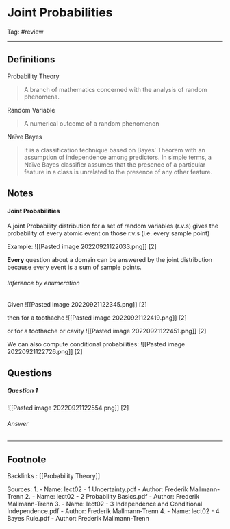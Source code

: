 # Joint Probabilities
Tag: #review 

---
## Definitions
Probability Theory 
> A branch of mathematics concerned with the analysis of random phenomena.

Random Variable
>A numerical outcome of a random phenomenon

Naïve Bayes
>It is a classification technique based on Bayes’ Theorem with an assumption of independence among predictors. In simple terms, a Naïve Bayes classifier assumes that the presence of a particular feature in a class is unrelated to the presence of any other feature.


## Notes
#### Joint Probabilities

A joint Probability distribution for a set of random variables (r.v.s) gives the probability of every atomic event on those r.v.s (i.e. every sample point)

Example:
![[Pasted image 20220921122033.png]] [2]

**Every** question about a domain can be answered by the joint distribution because every event is a sum of sample points.

###### Inference by enumeration
Given 
![[Pasted image 20220921122345.png]] [2]

then for a toothache
![[Pasted image 20220921122419.png]] [2]

or for a toothache or cavity
![[Pasted image 20220921122451.png]] [2]

We can also compute conditional probabilities:
![[Pasted image 20220921122726.png]] [2]

## Questions
##### Question 1
![[Pasted image 20220921122554.png]] [2]
###### Answer

---
## Footnote

Backlinks : [[Probability Theory]]

Sources:
1. 
	- Name: lect02 - 1 Uncertainty.pdf
	- Author: Frederik Mallmann-Trenn
2. 
	- Name: lect02 - 2 Probability Basics.pdf
	- Author: Frederik Mallmann-Trenn
3. 
	- Name: lect02 - 3 Independence and Conditional Independence.pdf
	- Author: Frederik Mallmann-Trenn
4. 
	- Name: lect02 - 4 Bayes Rule.pdf
	- Author: Frederik Mallmann-Trenn